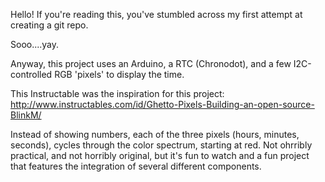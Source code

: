 Hello! If you're reading this, you've stumbled across my first attempt at creating a git repo. 

Sooo....yay.

Anyway, this project uses an Arduino, a RTC (Chronodot), and a few I2C-controlled RGB 'pixels' to display the time.

This Instructable was the inspiration for this project:
http://www.instructables.com/id/Ghetto-Pixels-Building-an-open-source-BlinkM/

Instead of showing numbers, each of the three pixels (hours, minutes, seconds), cycles through the color spectrum, starting at red. Not ohrribly practical, and not horribly original, but it's fun to watch and a fun project that features the integration of several different components.
